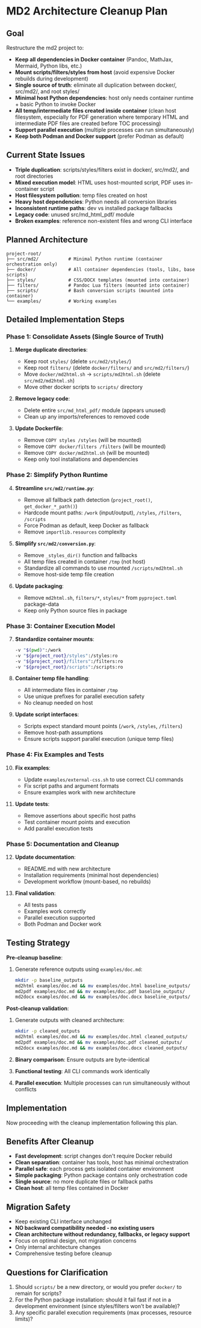 # MD2 Architecture Cleanup Plan

## Goal

Restructure the md2 project to:
- **Keep all dependencies in Docker container** (Pandoc, MathJax, Mermaid, Python libs, etc.)
- **Mount scripts/filters/styles from host** (avoid expensive Docker rebuilds during development)
- **Single source of truth**: eliminate all duplication between docker/, src/md2/, and root styles/
- **Minimal host Python dependencies**: host only needs container runtime + basic Python to invoke Docker
- **All temp/intermediate files created inside container** (clean host filesystem, especially for PDF generation where temporary HTML and intermediate PDF files are created before TOC processing)
- **Support parallel execution** (multiple processes can run simultaneously)
- **Keep both Podman and Docker support** (prefer Podman as default)

## Current State Issues

- **Triple duplication**: scripts/styles/filters exist in docker/, src/md2/, and root directories
- **Mixed execution model**: HTML uses host-mounted script, PDF uses in-container script
- **Host filesystem pollution**: temp files created on host
- **Heavy host dependencies**: Python needs all conversion libraries
- **Inconsistent runtime paths**: dev vs installed package fallbacks
- **Legacy code**: unused src/md_html_pdf/ module
- **Broken examples**: reference non-existent files and wrong CLI interface

## Planned Architecture

```
project-root/
├── src/md2/           # Minimal Python runtime (container orchestration only)
├── docker/            # All container dependencies (tools, libs, base scripts)
├── styles/            # CSS/DOCX templates (mounted into container)
├── filters/           # Pandoc Lua filters (mounted into container)
├── scripts/           # Bash conversion scripts (mounted into container)
└── examples/          # Working examples
```

## Detailed Implementation Steps

### Phase 1: Consolidate Assets (Single Source of Truth)

1. **Merge duplicate directories**:
   - Keep root `styles/` (delete `src/md2/styles/`)
   - Keep root `filters/` (delete `docker/filters/` and `src/md2/filters/`)
   - Move `docker/md2html.sh` → `scripts/md2html.sh` (delete `src/md2/md2html.sh`)
   - Move other docker scripts to `scripts/` directory

2. **Remove legacy code**:
   - Delete entire `src/md_html_pdf/` module (appears unused)
   - Clean up any imports/references to removed code

3. **Update Dockerfile**:
   - Remove `COPY styles /styles` (will be mounted)
   - Remove `COPY docker/filters /filters` (will be mounted)
   - Remove `COPY docker/md2html.sh` (will be mounted)
   - Keep only tool installations and dependencies

### Phase 2: Simplify Python Runtime

4. **Streamline `src/md2/runtime.py`**:
   - Remove all fallback path detection (`project_root()`, `get_docker_*_path()`)
   - Hardcode mount paths: `/work` (input/output), `/styles`, `/filters`, `/scripts`
   - Force Podman as default, keep Docker as fallback
   - Remove `importlib.resources` complexity

5. **Simplify `src/md2/conversion.py`**:
   - Remove `_styles_dir()` function and fallbacks
   - All temp files created in container `/tmp` (not host)
   - Standardize all commands to use mounted `/scripts/md2html.sh`
   - Remove host-side temp file creation

6. **Update packaging**:
   - Remove `md2html.sh`, `filters/*`, `styles/*` from `pyproject.toml` package-data
   - Keep only Python source files in package

### Phase 3: Container Execution Model

7. **Standardize container mounts**:
   ```bash
   -v "$(pwd)":/work
   -v "${project_root}/styles":/styles:ro
   -v "${project_root}/filters":/filters:ro
   -v "${project_root}/scripts":/scripts:ro
   ```

8. **Container temp file handling**:
   - All intermediate files in container `/tmp`
   - Use unique prefixes for parallel execution safety
   - No cleanup needed on host

9. **Update script interfaces**:
   - Scripts expect standard mount points (`/work`, `/styles`, `/filters`)
   - Remove host-path assumptions
   - Ensure scripts support parallel execution (unique temp files)

### Phase 4: Fix Examples and Tests

10. **Fix examples**:
    - Update `examples/external-css.sh` to use correct CLI commands
    - Fix script paths and argument formats
    - Ensure examples work with new architecture

11. **Update tests**:
    - Remove assertions about specific host paths
    - Test container mount points and execution
    - Add parallel execution tests

### Phase 5: Documentation and Cleanup

12. **Update documentation**:
    - README.md with new architecture
    - Installation requirements (minimal host dependencies)
    - Development workflow (mount-based, no rebuilds)

13. **Final validation**:
    - All tests pass
    - Examples work correctly
    - Parallel execution supported
    - Both Podman and Docker work

## Testing Strategy

**Pre-cleanup baseline**:
1. Generate reference outputs using `examples/doc.md`:
   ```bash
   mkdir -p baseline_outputs
   md2html examples/doc.md && mv examples/doc.html baseline_outputs/
   md2pdf examples/doc.md && mv examples/doc.pdf baseline_outputs/
   md2docx examples/doc.md && mv examples/doc.docx baseline_outputs/
   ```

**Post-cleanup validation**:
1. Generate outputs with cleaned architecture:
   ```bash
   mkdir -p cleaned_outputs
   md2html examples/doc.md && mv examples/doc.html cleaned_outputs/
   md2pdf examples/doc.md && mv examples/doc.pdf cleaned_outputs/
   md2docx examples/doc.md && mv examples/doc.docx cleaned_outputs/
   ```

2. **Binary comparison**: Ensure outputs are byte-identical
3. **Functional testing**: All CLI commands work identically
4. **Parallel execution**: Multiple processes can run simultaneously without conflicts

## Implementation

Now proceeding with the cleanup implementation following this plan.

## Benefits After Cleanup

- **Fast development**: script changes don't require Docker rebuild
- **Clean separation**: container has tools, host has minimal orchestration
- **Parallel safe**: each process gets isolated container environment
- **Simple packaging**: Python package contains only orchestration code
- **Single source**: no more duplicate files or fallback paths
- **Clean host**: all temp files contained in Docker

## Migration Safety

- Keep existing CLI interface unchanged
- **NO backward compatibility needed - no existing users**
- **Clean architecture without redundancy, fallbacks, or legacy support**
- Focus on optimal design, not migration concerns
- Only internal architecture changes
- Comprehensive testing before cleanup

## Questions for Clarification

1. Should `scripts/` be a new directory, or would you prefer `docker/` to remain for scripts?
2. For the Python package installation: should it fail fast if not in a development environment (since styles/filters won't be available)?
3. Any specific parallel execution requirements (max processes, resource limits)?
